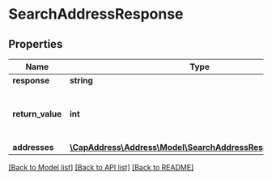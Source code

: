 # SearchAddressResponse

## Properties
Name | Type | Description | Notes
------------ | ------------- | ------------- | -------------
**response** | **string** |  | [optional] 
**return_value** | **int** | Un entier correspondant au code de retour du traitement. | [optional] 
**addresses** | [**\CapAddress\Address\Model\SearchAddressResponseAddresses**](SearchAddressResponseAddresses.md) |  | [optional] 

[[Back to Model list]](../README.md#documentation-for-models) [[Back to API list]](../README.md#documentation-for-api-endpoints) [[Back to README]](../README.md)


